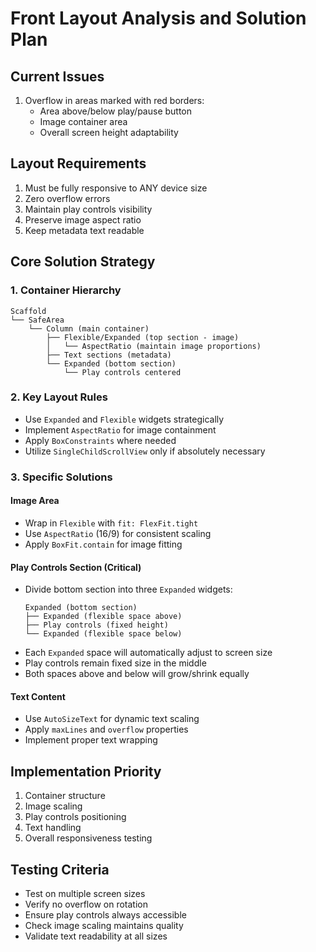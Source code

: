 # Front Layout Analysis and Solution Plan

## Current Issues
1. Overflow in areas marked with red borders:
   - Area above/below play/pause button
   - Image container area
   - Overall screen height adaptability

## Layout Requirements
1. Must be fully responsive to ANY device size
2. Zero overflow errors
3. Maintain play controls visibility
4. Preserve image aspect ratio
5. Keep metadata text readable

## Core Solution Strategy

### 1. Container Hierarchy
```
Scaffold
└── SafeArea
    └── Column (main container)
        ├── Flexible/Expanded (top section - image)
        │   └── AspectRatio (maintain image proportions)
        ├── Text sections (metadata)
        └── Expanded (bottom section)
            └── Play controls centered
```

### 2. Key Layout Rules
- Use `Expanded` and `Flexible` widgets strategically
- Implement `AspectRatio` for image containment
- Apply `BoxConstraints` where needed
- Utilize `SingleChildScrollView` only if absolutely necessary

### 3. Specific Solutions

#### Image Area
- Wrap in `Flexible` with `fit: FlexFit.tight`
- Use `AspectRatio` (16/9) for consistent scaling
- Apply `BoxFit.contain` for image fitting

#### Play Controls Section (Critical)
- Divide bottom section into three `Expanded` widgets:
  ```
  Expanded (bottom section)
  ├── Expanded (flexible space above)
  ├── Play controls (fixed height)
  └── Expanded (flexible space below)
  ```
- Each `Expanded` space will automatically adjust to screen size
- Play controls remain fixed size in the middle
- Both spaces above and below will grow/shrink equally

#### Text Content
- Use `AutoSizeText` for dynamic text scaling
- Apply `maxLines` and `overflow` properties
- Implement proper text wrapping

## Implementation Priority
1. Container structure
2. Image scaling
3. Play controls positioning
4. Text handling
5. Overall responsiveness testing

## Testing Criteria
- Test on multiple screen sizes
- Verify no overflow on rotation
- Ensure play controls always accessible
- Check image scaling maintains quality
- Validate text readability at all sizes
